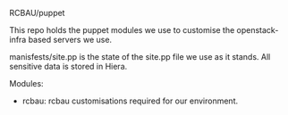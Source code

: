 RCBAU/puppet

This repo holds the puppet modules we use to customise the openstack-infra based servers we use. 

manisfests/site.pp is the state of the site.pp file we use as it stands. All sensitive data is stored in Hiera.


Modules: 
  - rcbau: rcbau customisations required for our environment. 


